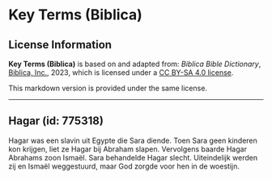 # Key Terms (Biblica)

## License Information

**Key Terms (Biblica)** is based on and adapted from: _Biblica Bible Dictionary_, [Biblica, Inc.](https://www.biblica.com/), 2023, which is licensed under a [CC BY-SA 4.0 license](https://creativecommons.org/licenses/by-sa/4.0/legalcode.en).

This markdown version is provided under the same license.



--------------------------------

## Hagar (id: 775318)

Hagar was een slavin uit Egypte die Sara diende. Toen Sara geen kinderen kon krijgen, liet ze Hagar bij Abraham slapen. Vervolgens baarde Hagar Abrahams zoon Ismaël. Sara behandelde Hagar slecht. Uiteindelijk werden zij en Ismaël weggestuurd, maar God zorgde voor hen in de woestijn.


